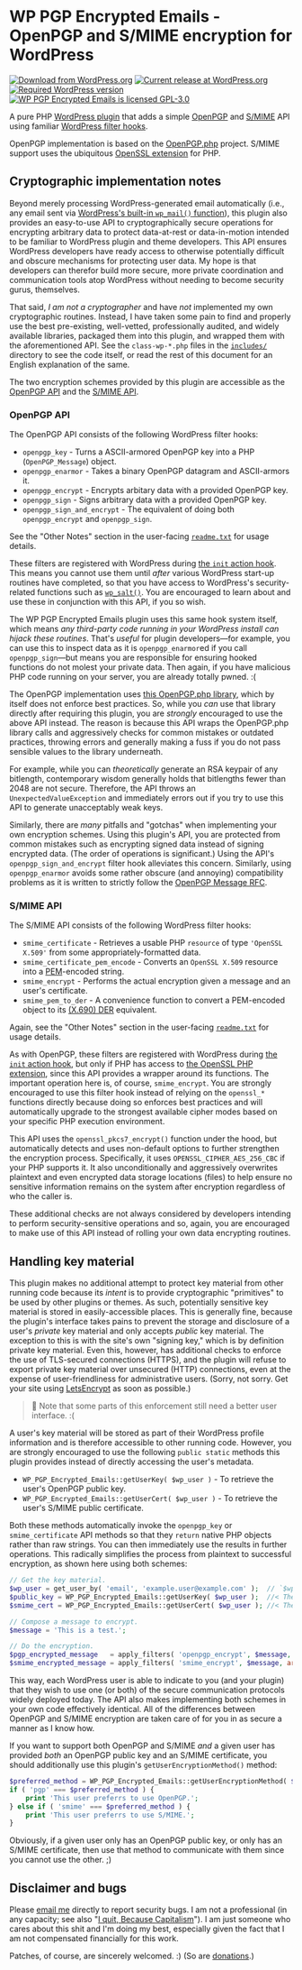 # WP PGP Encrypted Emails - OpenPGP and S/MIME encryption for WordPress

[![Download from WordPress.org](https://img.shields.io/wordpress/plugin/dt/wp-pgp-encrypted-emails.svg)](https://wordpress.org/plugins/wp-pgp-encrypted-emails/) [![Current release at WordPress.org](https://img.shields.io/wordpress/plugin/v/wp-pgp-encrypted-emails.svg)](https://wordpress.org/plugins/wp-pgp-encrypted-emails/) [![Required WordPress version](https://img.shields.io/wordpress/v/wp-pgp-encrypted-emails.svg)](https://wordpress.org/plugins/wp-pgp-encrypted-emails/developers/) [![WP PGP Encrypted Emails is licensed GPL-3.0](https://img.shields.io/github/license/meitar/wp-pgp-encrypted-emails.svg)](https://www.gnu.org/licenses/quick-guide-gplv3.en.html)

A pure PHP [WordPress plugin](https://developer.wordpress.org/plugins/) that adds a simple [OpenPGP](http://openpgp.org/about/) and [S/MIME](https://en.wikipedia.org/wiki/S/MIME) API using familiar [WordPress filter hooks](https://developer.wordpress.org/plugins/hooks/filters/).

OpenPGP implementation is based on the [OpenPGP.php](https://github.com/singpolyma/openpgp-php) project. S/MIME support uses the ubiquitous [OpenSSL extension](https://secure.php.net/manual/book.openssl.php) for PHP.

## Cryptographic implementation notes

Beyond merely processing WordPress-generated email automatically (i.e., any email sent via [WordPress's built-in `wp_mail()` function](https://developer.wordpress.org/reference/functions/wp_mail/)), this plugin also provides an easy-to-use API to cryptographically secure operations for encrypting arbitrary data to protect data-at-rest or data-in-motion intended to be familiar to WordPress plugin and theme developers. This API ensures WordPress developers have ready access to otherwise potentially difficult and obscure mechanisms for protecting user data. My hope is that developers can therefor build more secure, more private coordination and communication tools atop WordPress without needing to become security gurus, themselves.

That said, *I am not a cryptographer* and have *not* implemented my own cryptographic routines. Instead, I have taken some pain to find and properly use the best pre-existing, well-vetted, professionally audited, and widely available libraries, packaged them into this plugin, and wrapped them with the aforementioned API. See the `class-wp-*.php` files in the [`includes/`](includes/) directory to see the code itself, or read the rest of this document for an English explanation of the same.

The two encryption schemes provided by this plugin are accessible as the [OpenPGP API](#openpgp-api) and the [S/MIME API](#smime-api).

### OpenPGP API

The OpenPGP API consists of the following WordPress filter hooks:

* `openpgp_key` - Turns a ASCII-armored OpenPGP key into a PHP (`OpenPGP_Message`) object.
* `openpgp_enarmor` - Takes a binary OpenPGP datagram and ASCII-armors it.
* `openpgp_encrypt` - Encrypts arbitary data with a provided OpenPGP key.
* `openpgp_sign` - Signs arbitrary data with a provided OpenPGP key.
* `openpgp_sign_and_encrypt` - The equivalent of doing both `openpgp_encrypt` and `openpgp_sign`.

See the "Other Notes" section in the user-facing [`readme.txt`](readme.txt) for usage details.

These filters are registered with WordPress during [the `init` action hook](https://developer.wordpress.org/reference/hooks/init/). This means you cannot use them until *after* various WordPress start-up routines have completed, so that you have access to WordPress's security-related functions such as [`wp_salt()`](https://developer.wordpress.org/reference/functions/wp_salt/). You are encouraged to learn about and use these in conjunction with this API, if you so wish.

The WP PGP Encrypted Emails plugin uses this same hook system itself, which means *any third-party code running in your WordPress install can hijack these routines*. That's *useful* for plugin developers—for example, you can use this to inspect data as it is `openpgp_enarmor`ed if you call `openpgp_sign`—but means you are responsible for ensuring hooked functions do not molest your private data. Then again, if you have malicious PHP code running on your server, you are already totally pwned. :(

The OpenPGP implementation uses [this OpenPGP.php library](https://github.com/singpolyma/openpgp-php), which by itself does not enforce best practices. So, while you *can* use that library directly after requiring this plugin, you are *strongly* encouraged to use the above API instead. The reason is because this API wraps the OpenPGP.php library calls and aggressively checks for common mistakes or outdated practices, throwing errors and generally making a fuss if you do not pass sensible values to the library underneath.

For example, while you can *theoretically* generate an RSA keypair of any bitlength, contemporary wisdom generally holds that bitlengths fewer than 2048 are not secure. Therefore, the API throws an `UnexpectedValueException` and immediately errors out if you try to use this API to generate unacceptably weak keys.

Similarly, there are *many* pitfalls and "gotchas" when implementing your own encryption schemes. Using this plugin's API, you are protected from common mistakes such as encrypting signed data instead of signing encrypted data. (The order of operations is significant.) Using the API's `openpgp_sign_and_encrypt` filter hook alleviates this concern. Similarly, using `openpgp_enarmor` avoids some rather obscure (and annoying) compatibility problems as it is written to strictly follow the [OpenPGP Message RFC](https://tools.ietf.org/html/rfc4880).

### S/MIME API

The S/MIME API consists of the following WordPress filter hooks:

* `smime_certificate` - Retrieves a usable PHP `resource` of type `'OpenSSL X.509'` from some appropriately-formatted data.
* `smime_certificate_pem_encode` - Converts an `OpenSSL X.509` resource into a [PEM](https://en.wikipedia.org/wiki/Privacy-enhanced_Electronic_Mail)-encoded string.
* `smime_encrypt` - Performs the actual encryption given a message and an user's certificate.
* `smime_pem_to_der` - A convenience function to convert a PEM-encoded object to its [(X.690) DER](https://en.wikipedia.org/wiki/X.690#DER_encoding) equivalent.

Again, see the "Other Notes" section in the user-facing [`readme.txt`](readme.txt) for usage details.

As with OpenPGP, these filters are registered with WordPress during [the `init` action hook](https://developer.wordpress.org/reference/hooks/init/), but only if PHP has access to [the OpenSSL PHP extension](https://secure.php.net/manual/book.openssl.php), since this API provides a wrapper around its functions. The important operation here is, of course, `smime_encrypt`. You are strongly encouraged to use this filter hook instead of relying on the `openssl_*` functions directly because doing so enforces best practices and will automatically upgrade to the strongest available cipher modes based on your specific PHP execution environment.

This API uses the `openssl_pkcs7_encrypt()` function under the hood, but automatically detects and uses non-default options to further strengthen the encryption process. Specifically, it uses `OPENSSL_CIPHER_AES_256_CBC` if your PHP supports it. It also unconditionally and aggressively overwrites plaintext and even encrypted data storage locations (files) to help ensure no sensitive information remains on the system after encryption regardless of who the caller is.

These additional checks are not always considered by developers intending to perform security-sensitive operations and so, again, you are encouraged to make use of this API instead of rolling your own data encrypting routines.

## Handling key material

This plugin makes no additional attempt to protect key material from other running code because its *intent* is to provide cryptographic "primitives" to be used by other plugins or themes. As such, potentially sensitive key material is stored in easily-accessible places. This is generally fine, because the plugin's interface takes pains to prevent the storage and disclosure of a user's *private* key material and only accepts *public* key material. The exception to this is with the site's own "signing key," which is by definition private key material. Even this, however, has additional checks to enforce the use of TLS-secured connections (HTTPS), and the plugin will refuse to export private key material over unsecured (HTTP) connections, even at the expense of user-friendliness for administrative users. (Sorry, not sorry. Get your site using [LetsEncrypt](https://letsencrypt.org/) as soon as possible.)

> :construction: Note that some parts of this enforcement still need a better user interface. :(

A user's key material will be stored as part of their WordPress profile information and is therefore accessible to other running code. However, you are strongly encouraged to use the following `public static` methods this plugin provides instead of directly accessing the user's metadata.

* `WP_PGP_Encrypted_Emails::getUserKey( $wp_user )` - To retrieve the user's OpenPGP public key.
* `WP_PGP_Encrypted_Emails::getUserCert( $wp_user )` - To retrieve the user's S/MIME public certificate.

Both these methods automatically invoke the `openpgp_key` or `smime_certificate` API methods so that they `return` native PHP objects rather than raw strings. You can then immediately use the results in further operations. This radically simplifies the process from plaintext to successful encryption, as shown here using both schemes:

```php
// Get the key material.
$wp_user = get_user_by( 'email', 'example.user@example.com' );  // `$wp_user` is now a `WP_User` object.
$public_key = WP_PGP_Encrypted_Emails::getUserKey( $wp_user );  //< The OpenPGP public key for this user.
$smime_cert = WP_PGP_Encrypted_Emails::getUserCert( $wp_user ); //< The S/MIME certificate for this user.

// Compose a message to encrypt.
$message = 'This is a test.';

// Do the encryption.
$pgp_encrypted_message   = apply_filters( 'openpgp_encrypt', $message, $public_key );
$smime_encrypted_message = apply_filters( 'smime_encrypt', $message, array(), $smime_cert ); //< Empty `array()` means no extra MIME-formatted headers.
```

This way, each WordPress user is able to indicate to you (and your plugin) that they wish to use one (or both) of the secure communication protocols widely deployed today. The API also makes implementing both schemes in your own code effectively identical. All of the differences between OpenPGP and S/MIME encryption are taken care of for you in as secure a manner as I know how.

If you want to support both OpenPGP and S/MIME *and* a given user has provided *both* an OpenPGP public key and an S/MIME certificate, you should additionally use this plugin's `getUserEncryptionMethod()` method:

```php
$preferred_method = WP_PGP_Encrypted_Emails::getUserEncryptionMethod( $wp_user );
if ( 'pgp' === $preferred_method ) {
    print 'This user preferrs to use OpenPGP.';
} else if ( 'smime' === $preferred_method ) {
    print 'This user preferrs to use S/MIME.';
}
```

Obviously, if a given user only has an OpenPGP public key, or only has an S/MIME certificate, then use that method to communicate with them since you cannot use the other. ;)

## Disclaimer and bugs

Please [email me](mailto:meitarm@gmail.com) directly to report security bugs. I am not a professional (in any capacity; see also "[I quit, Because Capitalism](https://maymay.net/blog/2013/06/14/i-quit-because-capitalism/)"). I am just someone who cares about this shit and I'm doing my best, especially given the fact that I am not compensated financially for this work.

Patches, of course, are sincerely welcomed. :) (So are [donations](https://www.paypal.com/cgi-bin/webscr?cmd=_donations&amp;business=TJLPJYXHSRBEE&amp;lc=US&amp;item_name=WP%20PGP%20Encrypted%20Emails&amp;item_number=wp-pgp-encrypted-emails&amp;currency_code=USD&amp;bn=PP%2dDonationsBF%3abtn_donate_SM%2egif%3aNonHosted).)
